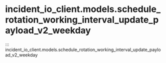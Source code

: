 # incident_io_client.models.schedule_rotation_working_interval_update_payload_v2_weekday

::: incident_io_client.models.schedule_rotation_working_interval_update_payload_v2_weekday
